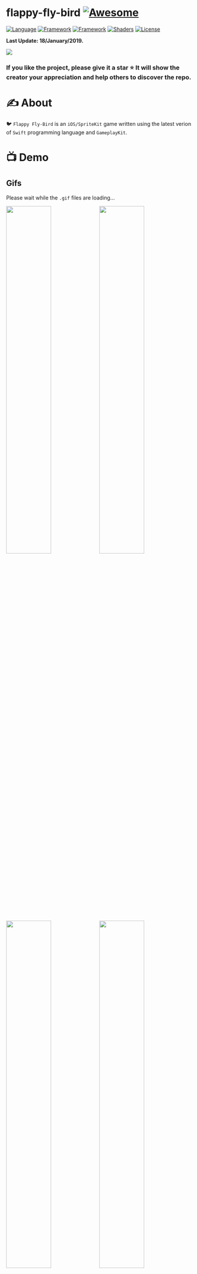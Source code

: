 # flappy-fly-bird [![Awesome](https://cdn.rawgit.com/sindresorhus/awesome/d7305f38d29fed78fa85652e3a63e154dd8e8829/media/badge.svg)](https://github.com/sindresorhus/awesome)

[![Language](https://img.shields.io/badge/language-Swift-orange.svg)]()
[![Framework](https://img.shields.io/badge/framework-SpriteKit-red.svg)]()
[![Framework](https://img.shields.io/badge/framework-GameplayKit-purple.svg)]()
[![Shaders](https://img.shields.io/badge/shaders-GLSL-green.svg)]()
[![License](https://img.shields.io/badge/license-MIT-blue.svg)]()

**Last Update: 18/January/2019.**

![](logo-flappy_fly_bird.png)

### If you like the project, please give it a star ⭐ It will show the creator your appreciation and help others to discover the repo.

# ✍️ About 
🐦 `Flappy Fly-Bird` is an `iOS/SpriteKit` game written using the latest verion of `Swift` programming language and `GameplayKit`. 

# 📺 Demo 

## Gifs
Please wait while the `.gif` files are loading...

<img src="/resources/intro.gif" width="49%"> <img src="/resources/gameplay.gif" width="49%">

<img src="/resources/characters.gif" width="49%"> <img src="/resources/cat-gameplay.gif" width="49%">

## Screens
<img src="/resources/img-01.PNG" width="49%"> <img src="/resources/img-02.PNG" width="49%">

<img src="/resources/img-03.PNG" width="49%"> <img src="/resources/img-04.PNG" width="49%">

<img src="/resources/img-05.PNG" width="49%">

# ☢️ Caution 
There were used graphical resources such as `audio`, `music` and `images`. Those resources are for non commercial use. If you want to reuse the developments in your projects you **must remove all the assets**.

# 👻 Features
- Supports both `iPhone` & `iPad` devices
- Multiple, animated, selectable characters
- Minimum deployment target is `iOS 11.3`
- `Swift 4.2`
- Uses `GameplayKit` for in-game states: `Playing`, `Deatch`, `Paused` states
- Supports multiple `pipe` types
- Difficulty setting
- `Tile-Based` pipes: uses the mixture of `CoreGraphics` and `SpriteKit` frameworks
- Property list based persistence for `Scores` & `Settings`
- Protocol-Oriented desing in mind

# 📝 Changelog 

## v 1.0
- `Infinite` side-scrolling game 
- `Haptic feedback` on supported devides
- Uses `state machines`
- Utilizes `SpriteKit` editor 
- Uses `CoreGraphics` to construct `tile-based` pipes
- Suported both `iPhone` and `iPad`screens
- Uses simple technique for `persistence` (for `Scores` and `Settings`)

## v 1.3
- `6` playable characters
- `2` pipe types that make gameplay more unpredictable and enjoying

## v 1.4
-  Support for `Diffculty` setting

## v 1.4.5
- Fixed issue that caused the player node to stuck after the death. The issue was caused by multiple death hander calls and jumbing between `Playing` and `Death` states, where some time-dependent actions were run at the same time
- Added full support for `iPhone` `X`, `Xs`, `Xs Max`

# 🗺 Roadmap
- [x] New playable characters 
- [ ] Unique visual effects for playable characters
- [ ] Achievement system: will be used to unlock new playable characters and visual effects
- [ ] Addition of custom effects when player starts new run and dies
- [ ] Custom scene transitions
- [ ] Game bonuses: another good example of `GameplayKit`usage
- [x] New pipe types
- [ ] Level opening animation
- [x] Setting for game `Difficulty` 

# 👨‍💻 Author 
[Astemir Eleev](https://github.com/jVirus)

# 🔖 Licence
The project is availabe under the [BSD 3-Clause "New" or "Revised" License](https://github.com/jVirus/ios-spritekit-flappy-flying-bird/blob/master/LICENSE). Remember: you must not use any of the `assets` in commercial purposes.
